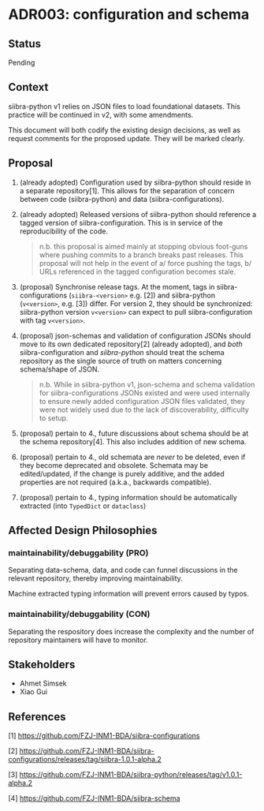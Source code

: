 # ADR003: configuration and schema

## Status

Pending

## Context

siibra-python v1 relies on JSON files to load foundational datasets. This practice will be continued in v2, with some amendments. 

This document will both codify the existing design decisions, as well as request comments for the proposed update. They will be marked clearly.

## Proposal

1. (already adopted) Configuration used by siibra-python should reside in a separate repository[1]. This allows for the separation of concern between code (siibra-python) and data (siibra-configurations).

2. (already adopted) Released versions of siibra-python should reference a tagged version of siibra-configuration. This is in service of the reproducibility of the code.

    > n.b. this proposal is aimed mainly at stopping obvious foot-guns where pushing commits to a branch breaks past releases. This proposal will not help in the event of a/ force pushing the tags, b/ URLs referenced in the tagged configuration becomes stale.

3. (proposal) Synchronise release tags. At the moment, tags in siibra-configurations (`siibra-<version>` e.g. [2]) and siibra-python (`v<version>`, e.g. [3]) differ. For version 2, they should be synchronized: siibra-python version `v<version>` can expect to pull siibra-configuration with tag `v<version>`.

4. (proposal) json-schemas and validation of configuration JSONs should move to its own dedicated repository[2] (already adopted), and _both_ siibra-configuration and _siibra-python_ should treat the schema repository as the single source of truth on matters concerning schema/shape of JSON.

    > n.b. While in siibra-python v1, json-schema and schema validation for siibra-configurations JSONs existed and were used internally to ensure newly added configuration JSON files validated, they were not widely used due to the lack of discoverability, difficulty to setup. 

5. (proposal) pertain to 4., future discussions about schema should be at the schema repository[4]. This also includes addition of new schema.

6. (proposal) pertain to 4., old schemata are _never_ to be deleted, even if they become deprecated and obsolete. Schemata may be edited/updated, if the change is purely additive, and the added properties are not required (a.k.a., backwards compatible).

7. (proposal) pertain to 4., typing information should be automatically extracted (into `TypedDict` or `dataclass`)

## Affected Design Philosophies

### maintainability/debuggability (PRO)

Separating data-schema, data, and code can funnel discussions in the relevant repository, thereby improving maintainability.

Machine extracted typing information will prevent errors caused by typos.

### maintainability/debuggability (CON)

Separating the respository does increase the complexity and the number of repository maintainers will have to monitor.

## Stakeholders

- Ahmet Simsek
- Xiao Gui

## References


[1] https://github.com/FZJ-INM1-BDA/siibra-configurations

[2] https://github.com/FZJ-INM1-BDA/siibra-configurations/releases/tag/siibra-1.0.1-alpha.2

[3] https://github.com/FZJ-INM1-BDA/siibra-python/releases/tag/v1.0.1-alpha.2

[4] https://github.com/FZJ-INM1-BDA/siibra-schema
